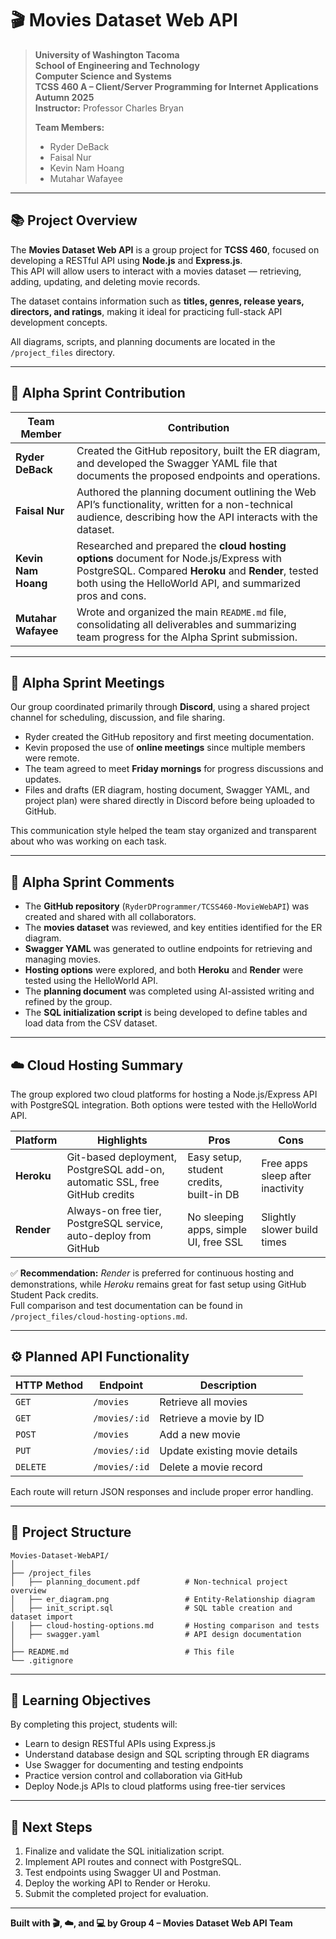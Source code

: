 # 🎬 **Movies Dataset Web API**

> **University of Washington Tacoma**  
> **School of Engineering and Technology**  
> **Computer Science and Systems**  
> **TCSS 460 A – Client/Server Programming for Internet Applications**  
> **Autumn 2025**  
> **Instructor:** Professor Charles Bryan  
>
> **Team Members:**  
> - Ryder DeBack  
> - Faisal Nur  
> - Kevin Nam Hoang  
> - Mutahar Wafayee  

---

## 📚 **Project Overview**

The **Movies Dataset Web API** is a group project for **TCSS 460**, focused on developing a RESTful API using **Node.js** and **Express.js**.  
This API will allow users to interact with a movies dataset — retrieving, adding, updating, and deleting movie records.  

The dataset contains information such as **titles, genres, release years, directors, and ratings**, making it ideal for practicing full-stack API development concepts.  

All diagrams, scripts, and planning documents are located in the `/project_files` directory.

---

## 🧩 **Alpha Sprint Contribution**

| **Team Member** | **Contribution** |
|------------------|------------------|
| **Ryder DeBack** | Created the GitHub repository, built the ER diagram, and developed the Swagger YAML file that documents the proposed endpoints and operations. |
| **Faisal Nur** | Authored the planning document outlining the Web API’s functionality, written for a non-technical audience, describing how the API interacts with the dataset. |
| **Kevin Nam Hoang** | Researched and prepared the **cloud hosting options** document for Node.js/Express with PostgreSQL. Compared **Heroku** and **Render**, tested both using the HelloWorld API, and summarized pros and cons. |
| **Mutahar Wafayee** | Wrote and organized the main `README.md` file, consolidating all deliverables and summarizing team progress for the Alpha Sprint submission. |

---

## 💬 **Alpha Sprint Meetings**

Our group coordinated primarily through **Discord**, using a shared project channel for scheduling, discussion, and file sharing.  

- Ryder created the GitHub repository and first meeting documentation.  
- Kevin proposed the use of **online meetings** since multiple members were remote.  
- The team agreed to meet **Friday mornings** for progress discussions and updates.  
- Files and drafts (ER diagram, hosting document, Swagger YAML, and project plan) were shared directly in Discord before being uploaded to GitHub.  

This communication style helped the team stay organized and transparent about who was working on each task.

---

## 📝 **Alpha Sprint Comments**

- The **GitHub repository** (`RyderDProgrammer/TCSS460-MovieWebAPI`) was created and shared with all collaborators.  
- The **movies dataset** was reviewed, and key entities identified for the ER diagram.  
- **Swagger YAML** was generated to outline endpoints for retrieving and managing movies.  
- **Hosting options** were explored, and both **Heroku** and **Render** were tested using the HelloWorld API.  
- The **planning document** was completed using AI-assisted writing and refined by the group.  
- The **SQL initialization script** is being developed to define tables and load data from the CSV dataset.  

---

## ☁️ **Cloud Hosting Summary**

The group explored two cloud platforms for hosting a Node.js/Express API with PostgreSQL integration. Both options were tested with the HelloWorld API.

| **Platform** | **Highlights** | **Pros** | **Cons** |
|---------------|----------------|-----------|-----------|
| **Heroku** | Git-based deployment, PostgreSQL add-on, automatic SSL, free GitHub credits | Easy setup, student credits, built-in DB | Free apps sleep after inactivity |
| **Render** | Always-on free tier, PostgreSQL service, auto-deploy from GitHub | No sleeping apps, simple UI, free SSL | Slightly slower build times |

✅ **Recommendation:** *Render* is preferred for continuous hosting and demonstrations, while *Heroku* remains great for fast setup using GitHub Student Pack credits.  
Full comparison and test documentation can be found in `/project_files/cloud-hosting-options.md`.

---

## ⚙️ **Planned API Functionality**

| **HTTP Method** | **Endpoint** | **Description** |
|-----------------|---------------|-----------------|
| `GET` | `/movies` | Retrieve all movies |
| `GET` | `/movies/:id` | Retrieve a movie by ID |
| `POST` | `/movies` | Add a new movie |
| `PUT` | `/movies/:id` | Update existing movie details |
| `DELETE` | `/movies/:id` | Delete a movie record |

Each route will return JSON responses and include proper error handling.

---

## 📁 **Project Structure**

```
Movies-Dataset-WebAPI/
│
├── /project_files
│   ├── planning_document.pdf          # Non-technical project overview
│   ├── er_diagram.png                 # Entity-Relationship diagram
│   ├── init_script.sql                # SQL table creation and dataset import
│   ├── cloud-hosting-options.md       # Hosting comparison and tests
│   ├── swagger.yaml                   # API design documentation
│
├── README.md                          # This file
└── .gitignore
```

---

## 🧠 **Learning Objectives**

By completing this project, students will:
- Learn to design RESTful APIs using Express.js  
- Understand database design and SQL scripting through ER diagrams  
- Use Swagger for documenting and testing endpoints  
- Practice version control and collaboration via GitHub  
- Deploy Node.js APIs to cloud platforms using free-tier services  

---

## 🎯 **Next Steps**

1. Finalize and validate the SQL initialization script.  
2. Implement API routes and connect with PostgreSQL.  
3. Test endpoints using Swagger UI and Postman.  
4. Deploy the working API to Render or Heroku.  
5. Submit the completed project for evaluation.  

---

**Built with 🎬, ☁️, and 💻 by Group 4 – Movies Dataset Web API Team**  

